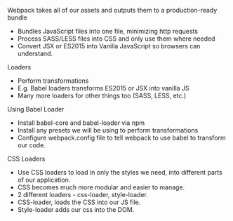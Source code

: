 Webpack takes all of our assets and outputs them to a production-ready bundle

 - Bundles JavaScript files into one file, minimizing http requests
 - Process SASS/LESS files into CSS and only use them where needed
 - Convert JSX or ES2015 into Vanilla JavaScript so browsers can understand.

Loaders

 - Perform transformations
 - E.g. Babel loaders transforms ES2015 or JSX into vanilla JS
 - Many more loaders for other things too (SASS, LESS, etc.)

Using Babel Loader

 - Install babel-core and babel-loader via npm
 - Install any presets we will be using to perform transformations
 - Configure webpack.config file to tell webpack to use babel to transform our code.

CSS Loaders

  - Use CSS loaders to load in only the styles we need, into different parts of our application.
  - CSS becomes much more modular and easier to manage.
  - 2 different loaders - css-loader, style-loader.
  - CSS-loader, loads the CSS into our JS file.
  - Style-loader adds our css into the DOM.

